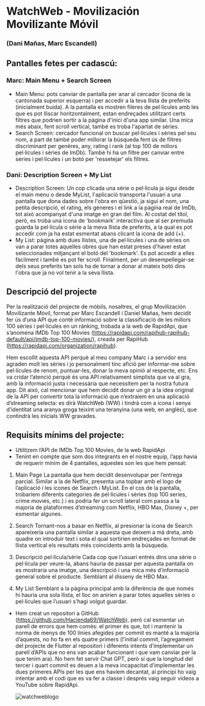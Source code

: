 # WatchWeb - Movilización Movilizante Móvil
### (Dani Mañas, Marc Escandell)

## Pantalles fetes per cadascú:
### Marc: Main Menu + Search Screen
- Main Menu: pots canviar de pantalla per anar al cercador (icona de la cantonada superior esquerra) i per accedir a la teva llista de preferits (inicialment buida). A la pantalla es mostren fileres de pel·lícules amb les que es pot lliscar horitzontalment, estan endreçades utilitzant certs filtres que podrien sortir a la pàgina d'inici d'una app similar. Una mica més abaix, fent scroll vertical, també es troba l'apartat de sèries.
- Search Screen: cercador funcional on buscar pel·lícules i sèries pel seu nom, a part de també poder millorar la búsqueda fent ús de filtres discriminant per genères, any, rating i rank (al top 100 de millors pel·lícules i sèries de ImDb). També hi ha un filtre per canviar entre series i pel·lícules i un botó per 'ressetejar' els filtres.

### Dani: Description Screen + My List
- Description Screen: Un cop clicada una sèrie o pel·lícula ja sigui desde el main menu o desde MyList, l'aplicació transporta l'usuari a una pantalla que dona dades sobre l'obra en qüestió, ja sigui el nom, una petita descripció, el rating, els gèneres i el link a la pàgina real de ImDb, tot això acompanyat d'una imatge en gran del film. Al costat del títol, però, es troba una icona de 'bookmark' interactiva que al ser premuda guarda la pel·lícula o sèrie a la meva llista de preferits, a la qual es pot accedir com ja ha estat esmentat abans clicant la icona de add (+).
- My List: pàgina amb dues llistes, una de pel·lícules i una de sèries on van a parar totes aquelles obres que han estat preses d'haver estat seleccionades mitjançant el botó del 'bookmark'. Es pot accedir a elles fàcilment i també es pot fer scroll. Finalment, per un desempellegar-se dels seus preferits tan sols ha de tornar a donar al mateix botó dins l'obra que ja no vol tenir a la seva llista.

## Descripció del projecte
Per la realització del projecte de mòbils, nosaltres, el grup Movilización Movilizante Móvil, format per Marc Escandell i Daniel Mañas, hem decidit fer ús d’una API que conté informació sobre la classificació de les millors 100 sèries i pel·lícules en un rànking, trobada a la web de RapidApi, que s’anomena IMDb Top 100 Movies  (https://rapidapi.com/rapihub-rapihub-default/api/imdb-top-100-movies/), creada per RapiHub (https://rapidapi.com/organization/rapihub).  

Hem escollit aquesta API perquè al meu company Marc i a servidor ens agraden molt les sèries i jo personalment tinc afició per informar-me sobre pel·lícules de renom, puntuar-les, donar la meva opinió al respecte, etc. Ens va cridar l’atenció perquè és una API relativament simplista que va al gra, amb la informació justa i necessària que necessitem per la nostra futura app. Dit això, cal mencionar que hem decidit donar un gir a la idea original de la API per convertir tota la informació que n’extraiem en una aplicació d’streaming selecta: es dirà WatchWeb (WW) i tindrà com a icona i senya d’identitat una aranya groga teixint una teranyina (una web, en anglès), que contindrà les inicials WW gravades.

## Requisits mínims del projecte:
- Utilitzem l’API de IMDb Top 100 Movies, de la web RapidApi
- Tenint en compte que som dos integrants en el nostre equip, l’app havia de  requerir mínim de 4 pantalles, aquestes son les que hem pensat:

1. Main Page
La pantalla que hem decidit desenvolupar per l’entrega parcial. Similar a la de Netflix, presenta una topbar amb el logo de l’aplicació i les icones de Search i MyList. En el cos de la pantalla, trobaríem diferents categories de pel·lícules i sèries (top 100 series, crime movies, etc.) i es podria fer un scroll lateral com passa a la majoria de plataformes d’streaming com Netflix, HBO Max, Disney +, per esmentar algunes.

2. Search
Tornant-nos a basar en Netflix, al presionar la icona de Search apareixeria una pantalla similar a aquesta que deixem a mà dreta, amb quadre on introduir text i sota el qual sortirien endreçades en format de llista vertical els resultats més coincidents amb la búsqueda.

3. Descripció pel·lícula/sèrie
Cada cop que l’usuari entrés dins una sèrie o pel·lícula per veure-la, abans hauria de passar per aquesta pantalla on es mostraria una imatge, una descripció i una mica més d’informació general sobre el producte. Semblant al disseny de HBO Max.

4. My List
Semblant a la pàgina principal amb la diferència de que només hi hauria una sola llista, el lloc on anirien a parar totes aquelles sèries o pel·lícules que l’usuari s’hagi volgut guardar.

- Hem creat un repositori a GitHub (https://github.com/Hacienda69/WatchWeb), però  cal esmentar un parell de errors que hem comès: el primer és que, tot i mantenir la norma de menys de 100 línies afegides per commit es manté a la majoría d’aquests, no ho fa en els quatre primers (l’initial commit, l’agregament del projecte de Flutter al repositori i diferents intents  d’implementar un parell d’APIs que no ens van acabar funcionant i que vam canviar per la que tenim ara). No hem fet servir Chat GPT, però sí que la longitud del tercer i quart commit es deuen a la meva incapacitat d’implementar les dues primeres APIs per les que ens havíem decantat, al principi ho vaig intentar amb el codi que es va fer a classe i després vaig seguir videos a YouTube sobre RapidApi.

  ![watchweblogo](https://github.com/Hacienda69/WatchWeb/assets/99950443/22ad2cc2-4e6e-48ea-acb5-69bf57b4c470)

